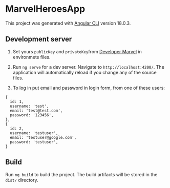 # MarvelHeroesApp

This project was generated with [Angular CLI](https://github.com/angular/angular-cli) version 18.0.3.

## Development server

1. Set yours `publicKey` and `privateKey`from [Developer Marvel](https://developer.marvel.com/) in environmets files.

2. Run `ng serve` for a dev server. Navigate to `http://localhost:4200/`. The application will automatically reload if you change any of the source files.

3. To log in put email and password in login form, from one of these users:

```
{
  id: 1,
  username: 'test',
  email: 'test@test.com',
  password: '123456',
},
{
  id: 2,
  username: 'testuser',
  email: 'testuser@google.com',
  password: 'testuser',
}
```

## Build

Run `ng build` to build the project. The build artifacts will be stored in the `dist/` directory.

